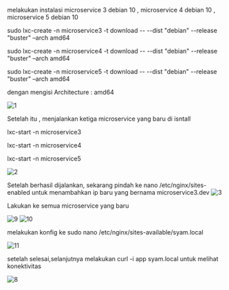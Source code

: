 melakukan instalasi microservice 3 debian 10 , microservice 4 debian 10 , microservice 5 debian 10


sudo lxc-create -n microservice3 -t download -- --dist "debian" --release "buster" –arch amd64

sudo lxc-create -n microservice4 -t download -- --dist "debian" --release "buster" –arch amd64

sudo lxc-create -n microservice5 -t download -- --dist "debian" --release "buster" –arch amd64

dengan mengisi Architecture : amd64

![1](https://github.com/H-syam/Kelas-Sister/assets/148841928/dfbb4aab-27c1-4377-a1dc-9aaebc1af3ab)

Setelah itu , menjalankan ketiga microservice yang baru di isntall 

lxc-start -n microservice3

lxc-start -n microservice4

lxc-start -n microservice5

![2](https://github.com/H-syam/Kelas-Sister/assets/148841928/438c39c1-5ede-4810-b843-c761e888b7c6)

Setelah berhasil dijalankan, sekarang pindah ke nano /etc/nginx/sites-enabled  untuk menambahkan ip baru yang bernama microservice3.dev
![3](https://github.com/H-syam/Kelas-Sister/assets/148841928/c53f6bfe-35ee-4b76-bf97-b678014eb6d6)

Lakukan ke semua microservice yang baru 

![9](https://github.com/H-syam/Kelas-Sister/assets/148841928/1a9c9ebc-7579-475c-8c1e-e74cafd7cdbd)
![10](https://github.com/H-syam/Kelas-Sister/assets/148841928/8cb779c8-6a97-404f-896e-39bd4e79cacb)

melakukan konfig ke sudo nano /etc/nginx/sites-available/syam.local

![11](https://github.com/H-syam/Kelas-Sister/assets/148841928/e4030a33-6d91-4e38-8d74-4a511468b174)

setelah selesai,selanjutnya melakukan curl -i app syam.local untuk melihat konektivitas 

![8](https://github.com/H-syam/Kelas-Sister/assets/148841928/37ee4100-37ef-4344-a356-06f5ae3c0272)






